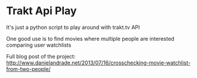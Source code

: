 Trakt Api Play 
=========

It's just a python script to play around with trakt.tv API

One good use is to find movies where multiple people are interested comparing user watchlists

Full blog post of the project:
http://www.danielandrade.net/2013/07/16/crosschecking-movie-watchlist-from-two-people/
